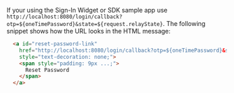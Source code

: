 If your using the Sign-In Widget or SDK sample app use `http://localhost:8080/login/callback?otp=${oneTimePassword}&state=${request.relayState}`. The following snippet shows how the URL looks in the HTML message:

```html
  <a id="reset-password-link"
    href="http://localhost:8080/login/callback?otp=${oneTimePassword}&state=${request.relayState}"
    style="text-decoration: none;">
    <span style="padding: 9px ...;">
      Reset Password
    </span>
  </a>
```
